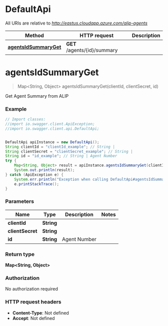 # DefaultApi

All URIs are relative to *http://eastus.cloudapp.azure.com/alip-agents*

Method | HTTP request | Description
------------- | ------------- | -------------
[**agentsIdSummaryGet**](DefaultApi.md#agentsIdSummaryGet) | **GET** /agents/{id}/summary | 


<a name="agentsIdSummaryGet"></a>
# **agentsIdSummaryGet**
> Map&lt;String, Object&gt; agentsIdSummaryGet(clientId, clientSecret, id)



Get Agent Summary from ALIP

### Example
```java
// Import classes:
//import io.swagger.client.ApiException;
//import io.swagger.client.api.DefaultApi;


DefaultApi apiInstance = new DefaultApi();
String clientId = "clientId_example"; // String | 
String clientSecret = "clientSecret_example"; // String | 
String id = "id_example"; // String | Agent Number
try {
    Map<String, Object> result = apiInstance.agentsIdSummaryGet(clientId, clientSecret, id);
    System.out.println(result);
} catch (ApiException e) {
    System.err.println("Exception when calling DefaultApi#agentsIdSummaryGet");
    e.printStackTrace();
}
```

### Parameters

Name | Type | Description  | Notes
------------- | ------------- | ------------- | -------------
 **clientId** | **String**|  |
 **clientSecret** | **String**|  |
 **id** | **String**| Agent Number |

### Return type

**Map&lt;String, Object&gt;**

### Authorization

No authorization required

### HTTP request headers

 - **Content-Type**: Not defined
 - **Accept**: Not defined

